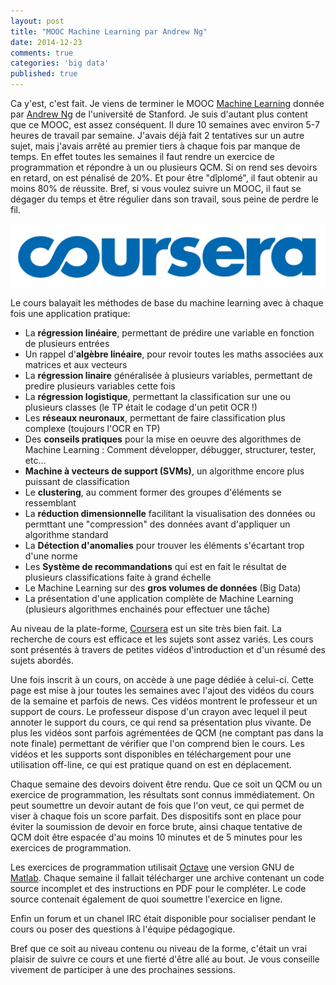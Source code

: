 ```yaml
---
layout: post
title: "MOOC Machine Learning par Andrew Ng"
date: 2014-12-23
comments: true
categories: 'big data'
published: true
---
```


Ca y'est, c'est fait. Je viens de terminer le MOOC [Machine Learning](https://www.coursera.org/course/ml) donnée par [Andrew Ng](http://cs.stanford.edu/people/ang/) de l'université de Stanford. Je suis d'autant plus content que ce MOOC, est assez conséquent. Il dure 10 semaines avec environ 5-7 heures de travail par semaine. J'avais déjà fait 2 tentatives sur un autre sujet, mais j'avais arrêté au premier tiers à chaque fois par manque de temps. En effet toutes les semaines il faut rendre un exercice de programmation et répondre à un ou plusieurs QCM. Si on rend ses devoirs en retard, on est pénalisé de 20%. Et pour être "dîplomé", il faut obtenir au moins 80% de réussite. Bref, si vous voulez suivre un MOOC, il faut se dégager du temps et être régulier dans son travail, sous peine de perdre le fil.

![logo coursera](/images/posts/2014-12-17-mooc-machine-learning/coursera-logo-nobg.png)

Le cours balayait les méthodes de base du machine learning avec à chaque fois une application pratique:

- La **régression linéaire**, permettant de prédire une variable en fonction de plusieurs entrées
- Un rappel d'**algèbre linéaire**, pour revoir toutes les maths associées aux matrices et aux vecteurs
- La **régression linaire** généralisée à plusieurs variables, permettant de predire plusieurs variables cette fois
- La **régression logistique**, permettant la classification sur une ou plusieurs classes (le TP était le codage d'un petit OCR !)
- Les **réseaux neuronaux**, permettant de faire classification plus complexe (toujours l'OCR en TP)
- Des **conseils pratiques** pour la mise en oeuvre des algorithmes de Machine Learning : Comment développer, débugger, structurer, tester, etc...
- **Machine à vecteurs de support (SVMs)**, un algorithme encore plus puissant de classification
- Le **clustering**, au comment former des groupes d'éléments se ressemblant 
- La **réduction dimensionnelle** facilitant la visualisation des données ou permttant une "compression" des données avant d'appliquer un algorithme standard
- La **Détection d'anomalies** pour trouver les éléments s'écartant trop d'une norme
- Les **Système de recommandations** qui est en fait le résultat de plusieurs classifications faite à grand échelle
- Le Machine Learning sur des **gros volumes de données** (Big Data)
- La présentation d'une application complète de Machine Learning (plusieurs algorithmes enchainés pour effectuer une tâche)

Au niveau de la plate-forme, [Coursera](https://www.coursera.org) est un site très bien fait. La recherche de cours est efficace et les sujets sont assez variés. Les cours sont présentés à travers de petites vidéos d'introduction et d'un résumé des sujets abordés.

Une fois inscrit à un cours, on accède à une page dédiée à celui-ci. Cette page est mise à jour toutes les semaines avec l'ajout des vidéos du cours de la semaine et parfois de news. Ces vidéos montrent le professeur et un support de cours. Le professeur dispose d'un crayon avec lequel il peut annoter le support du cours, ce qui rend sa présentation plus vivante. De plus les vidéos sont parfois agrémentées de QCM (ne comptant pas dans la note finale) permettant de vérifier que l'on comprend bien le cours. Les vidéos et les supports sont disponibles en téléchargement pour une utilisation off-line, ce qui est pratique quand on est en déplacement.

Chaque semaine des devoirs doivent être rendu. Que ce soit un QCM ou un exercice de programmation, les résultats sont connus immédiatement. On peut soumettre un devoir autant de fois que l'on veut, ce qui permet de viser à chaque fois un score parfait. Des dispositifs sont en place pour éviter la soumission de devoir en force brute, ainsi chaque tentative de QCM doit être espacée d'au moins 10 minutes et de 5 minutes pour les exercices de programmation.

Les exercices de programmation utilisait [Octave](https://www.gnu.org/software/octave/) une version GNU de [Matlab](http://fr.mathworks.com/products/matlab/index.html?ref=nn_matlab). Chaque semaine il fallait télécharger une archive contenant un code source incomplet et des instructions en PDF pour le compléter. Le code source contenait également de quoi soumettre l'exercice en ligne.

Enfin un forum et un chanel IRC était disponible pour socialiser pendant le cours ou poser des questions à l'équipe pédagogique.

Bref que ce soit au niveau contenu ou niveau de la forme, c'était un vrai plaisir de suivre ce cours et une fierté d'être allé au bout.
Je vous conseille vivement de participer à une des prochaines sessions.
